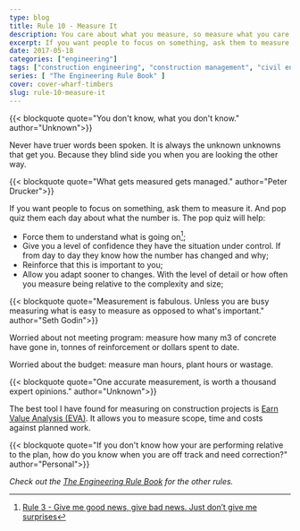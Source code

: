 ```yaml
---
type: blog
title: Rule 10 - Measure It
description: You care about what you measure, so measure what you care about.
excerpt: If you want people to focus on something, ask them to measure it. You care about what you measure, so measure what you care about.
date: 2017-05-18
categories: ["engineering"]
tags: ["construction engineering", "construction management", "civil engineering", "measure"]
series: [ "The Engineering Rule Book" ]
cover: cover-wharf-timbers
slug: rule-10-measure-it
---
```


{{< blockquote quote="You don't know, what you don't know." author="Unknown">}}

Never have truer words been spoken. It is always the unknown unknowns that get you. Because they blind side you when you are looking the other way.

{{< blockquote quote="What gets measured gets managed." author="Peter Drucker">}}

If you want people to focus on something, ask them to measure it. And pop quiz them each day about what the number is. The pop quiz will help:

* Force them to understand what is going on[^rule3];
* Give you a level of confidence they have the situation under control. If from day to day they know how the number has changed and why;
* Reinforce that this is important to you;
* Allow you adapt sooner to changes. With the level of detail or how often you measure being relative to the complexity and size;

{{< blockquote quote="Measurement is fabulous. Unless you are busy measuring what is easy to measure as opposed to what's important." author="Seth Godin">}}

Worried about not meeting program: measure how many m3 of concrete have gone in, tonnes of reinforcement or dollars spent to date.

Worried about the budget: measure man hours, plant hours or wastage.

{{< blockquote quote="One accurate measurement, is worth a thousand expert opinions." author="Unknown">}}

The best tool I have found for measuring on construction projects is [Earn Value Analysis (EVA)](https://en.wikipedia.org/wiki/Earned_value_management). It allows you to measure scope, time and costs against planned work.

{{< blockquote quote="If you don't know how your are performing relative to the plan, how do you know when you are off track and need correction?" author="Personal">}}

_Check out the [The Engineering Rule Book](/series/the-engineering-rule-book) for the other rules._

[^rule3]: [Rule 3 - Give me good news, give bad news. Just don’t give me surprises](/blog/rule-3-dont-give-me-surprises)